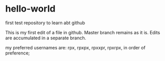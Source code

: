 # hello-world
first test repository to learn abt github

This is my first edit of a file in github. Master branch remains as it is. Edits are accumulated in a separate branch.

my preferred usernames are: rpx, rpxpx, rpxxpr, rpxrpx, in order of preference;

